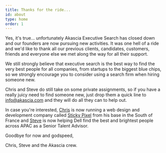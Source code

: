 ```yaml
---
title: Thanks for the ride...
id: about
type: home
order: 1
---
```


Yes, it's true... unfortunately Akascia Executive Search has closed down and our founders are now pursuing new activities. It was one hell of a ride and we'd like to thank all our previous clients, candidates, customers, friends and everyone else we met along the way for all their support.

We still strongly believe that executive search is the best way to find the very best people for all companies, from startups to the biggest blue chips, so we strongly encourage you to consider using a search firm when hiring someone new.

Chris and Steve do still take on some private assignments, so if you have a really juicy need to find someone new, just drop them a quick line to <info@akascia.com> and they will do all they can to help out.

In case you're interested, [Chris](https://fr.linkedin.com/in/chrissargent) is now running a web design and development company called [Sticky Pixel](http://www.stickypixel.com) from his base in the South of France and [Steve](https://au.linkedin.com/in/stevebett) is now helping Dell find the best and brightest people across APAC as a Senior Talent Advisor.

Goodbye for now and godspeed,

Chris, Steve and the Akascia crew.

